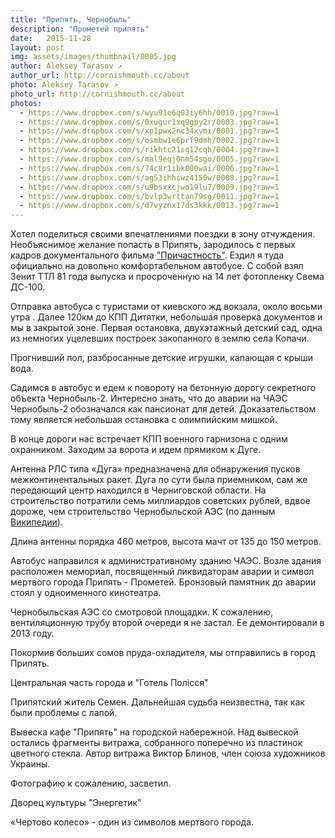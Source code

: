 ```yaml
---
title: "Припять, Чернобыль"
description: "Прометей припять"
date:   2015-11-28
layout: post
img: assets/images/thumbnail/0005.jpg
author: Aleksey Tarasov ↗
author_url: http://cornishmouth.cc/about
photo: Aleksey Tarasov ↗
photo_url: http://cornishmouth.cc/about
photos: 
  - https://www.dropbox.com/s/wyu91e6q03iy6hh/0010.jpg?raw=1
  - https://www.dropbox.com/s/0xugur1xq9gpy2r/0003.jpg?raw=1
  - https://www.dropbox.com/s/xp1pwx2nc34xvmi/0001.jpg?raw=1
  - https://www.dropbox.com/s/osmbw1e6prf9dmh/0002.jpg?raw=1
  - https://www.dropbox.com/s/rikhtc21sq12cqh/0004.jpg?raw=1
  - https://www.dropbox.com/s/mal9eqj0nm54sgo/0005.jpg?raw=1
  - https://www.dropbox.com/s/74c8r1ibk000wai/0006.jpg?raw=1
  - https://www.dropbox.com/s/ag53ihhswz4150w/0008.jpg?raw=1
  - https://www.dropbox.com/s/u9bsxxcjwo19lu7/0009.jpg?raw=1
  - https://www.dropbox.com/s/bvlp3wrttan79sg/0011.jpg?raw=1
  - https://www.dropbox.com/s/d7vyznx17ds3kkk/0013.jpg?raw=1
--- 
```


Хотел поделиться своими впечатлениями поездки в зону отчуждения. Необъяснимое желание попасть в Припять, зародилось с первых кадров документального фильма ["Причастность"](https://www.youtube.com/watch?v=k2bVEh2RG7M). Ездил я туда официально на довольно комфортабельном автобусе. С собой взял Зенит ТТЛ 81 года выпуска и просроченную на 14 лет фотопленку Свема ДС-100.

Отправка автобуса с туристами от киевского жд вокзала, около восьми утра . Далее 120км до КПП Дитятки, 
небольшая проверка документов и мы в закрытой зоне. Первая остановка, двухэтажный детский сад, одна из немногих уцелевших построек закопанного в землю села Копачи.

Прогнивший пол, разбросанные детские игрушки, капающая с крыши вода.

Садимся в автобус и едем к повороту на бетонную дорогу секретного объекта Чернобыль-2. Интересно знать, что до аварии на ЧАЭС Чернобыль-2 обозначался как пансионат для детей. Доказательством тому является небольшая остановка с олимпийским мишкой.

В конце дороги нас встречает КПП военного гарнизона с одним охранником. Заходим за ворота и идем прямиком к Дуге.

Антенна РЛС типа «Дуга» предназначена для обнаружения пусков межконтинентальных ракет. Дуга по сути была приемником, сам же передающий центр находился в Черниговской области. На строительство потратили семь миллиардов советских рублей, вдвое дороже, чем строительство Чернобыльской АЭС (по данным [Википедии](https://ru.wikipedia.org/wiki/%D0%94%D1%83%D0%B3%D0%B0_%28%D1%80%D0%B0%D0%B4%D0%B8%D0%BE%D0%BB%D0%BE%D0%BA%D0%B0%D1%86%D0%B8%D0%BE%D0%BD%D0%BD%D0%B0%D1%8F_%D1%81%D1%82%D0%B0%D0%BD%D1%86%D0%B8%D1%8F%29)).

Длина антенны порядка 460 метров, высота мачт от 135 до 150 метров.

Автобус направился к административному зданию ЧАЭС. Возле здания расположен мемориал, посвященный ликвидаторам аварии и символ мертвого города Припять - Прометей. Бронзовый памятник до аварии стоял у одноименного кинотеатра.

Чернобыльская АЭС со смотровой площадки. К сожалению, вентиляционную трубу второй очереди я не застал. Ее демонтировали в 2013 году.

Покормив больших сомов пруда-охладителя, мы отправились в город Припять.

Центральная часть города и "Готель Полiсся"

Припятский житель Семен. Дальнейшая судьба неизвестна, так как были проблемы с лапой. 

Вывеска кафе "Припять" на городской набережной. Над вывеской остались фрагменты витража, собранного поперечно из пластинок цветного стекла. Автор витража Виктор Блинов, член союза художников Украины.

Фотографию к сожалению, засветил.

Дворец культуры "Энергетик"

«Чертово колесо» - один из символов мертвого города.
